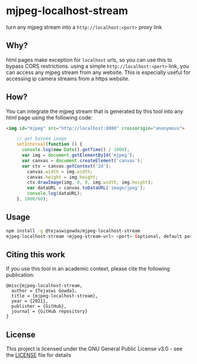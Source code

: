 # mjpeg-localhost-stream
turn any mjpeg stream into a `http://localhost:<port>` proxy link

## Why?
html pages make exception for `localhost` urls, so you can use this to bypass CORS restrictions. using a simple `http://localhost:<port>` link, you can access any mjpeg stream from any website. This is especially useful for accessing ip camera streams from a https website.

## How?

You can integrate the mjpeg stream that is generated by this tool into any html page using the following code:

```html
<img id="mjpeg" src="http://localhost:8080" crossorigin="anonymous">
```

```javascript
    // get base64 image
    setInterval(function () {
      console.log(new Date().getTime() / 1000);
      var img = document.getElementById('mjpeg');
      var canvas = document.createElement('canvas');
      var ctx = canvas.getContext('2d');
        canvas.width = img.width;
        canvas.height = img.height;
        ctx.drawImage(img, 0, 0, img.width, img.height);
        var dataURL = canvas.toDataURL('image/jpeg');
        console.log(dataURL);
    }, 1000/60);
```

## Usage

```bash
npm install -g @tejaswigowda/mjpeg-localhost-stream
mjpeg-localhost-stream <mjpeg-stream-url> <port> (optional, default port is 9999)
```




## Citing this work

If you use this tool in an academic context, please cite the following publication:

```
@misc{mjpeg-localhost-stream,
  author = {Tejaswi Gowda},
  title = {mjpeg-localhost-stream},
  year = {2021},
  publisher = {GitHub},
  journal = {GitHub repository}
}
```

## License

This project is licensed under the GNU General Public License v3.0 - see the [LICENSE](LICENSE) file for details



